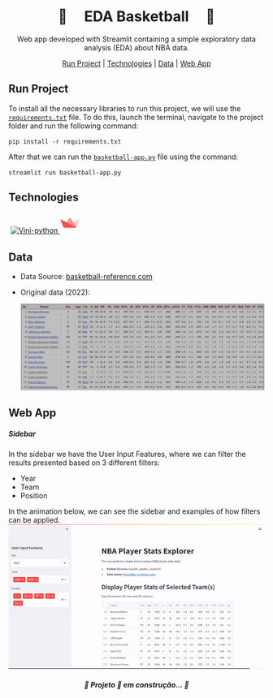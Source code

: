 <h1 align="center"> &#127936; &nbsp; &nbsp; EDA Basketball &nbsp; &nbsp; &#127936; </h1>

<p align="center">Web app developed with Streamlit containing a simple exploratory data analysis (EDA) about NBA data.<p>

<p align="center">
    <a href="##Run project">Run Project</a> |
    <a href="##Technologies">Technologies</a> |
    <a href="##Data">Data</a> |
    <a href="##Web App">Web App</a>
</p>

## Run Project

To install all the necessary libraries to run this project, we will use the [`requirements.txt`](https://github.com/Vinicius999/EDA-Basketball-Streamlit/blob/main/requirements.txt) file. To do this, launch the terminal, navigate to the project folder and run the following command:

```
pip install -r requirements.txt
```

After that we can run the [`basketball-app.py`](https://github.com/Vinicius999/EDA-Basketball-Streamlit/blob/main/basketball_app.py) file using the command:

```
streamlit run basketball-app.py
```



## Technologies

<p style='margin: 16px 4px 32px;'>
    <a href="https://www.python.org/" target="_blank" rel="noreferrer">
        <img src="https://cdn.jsdelivr.net/gh/devicons/devicon/icons/python/python-original.svg" alt="Vini-python" width="40" height="40" />
    </a>
	<a href="https://streamlit.io/" target="_blank" rel="noreferrer">
        <img src="https://github.com/Vinicius999/Simple-Stock-Price/blob/main/images/streamlit-logo-1.png?raw=true" alt="Vini-streamlit" width="40" height="40" />
    </a>
</p>

## Data

- Data Source: [basketball-reference.com](https://www.basketball-reference.com/)

- Original data (2022):

  ![Original data](https://github.com/Vinicius999/EDA-Basketball-Streamlit/blob/main/images/data-image-website.png)



## Web App

<div>
    <h5>Sidebar</h5>
	In the sidebar we have the User Input Features, where we can filter the results presented based on 3 different filters:
    <ul>
        <li>Year</li>
        <li>Team</li>
        <li>Position</li>
    </ul>
    In the animation below, we can see the sidebar and examples of how filters can be applied.
    <img src="https://github.com/Vinicius999/EDA-Basketball-Streamlit/blob/main/images/sidebar.gif">
</div>





<h5 align="center"> &#128679; Projeto &#128640; em construção... &#128679; </h5>
